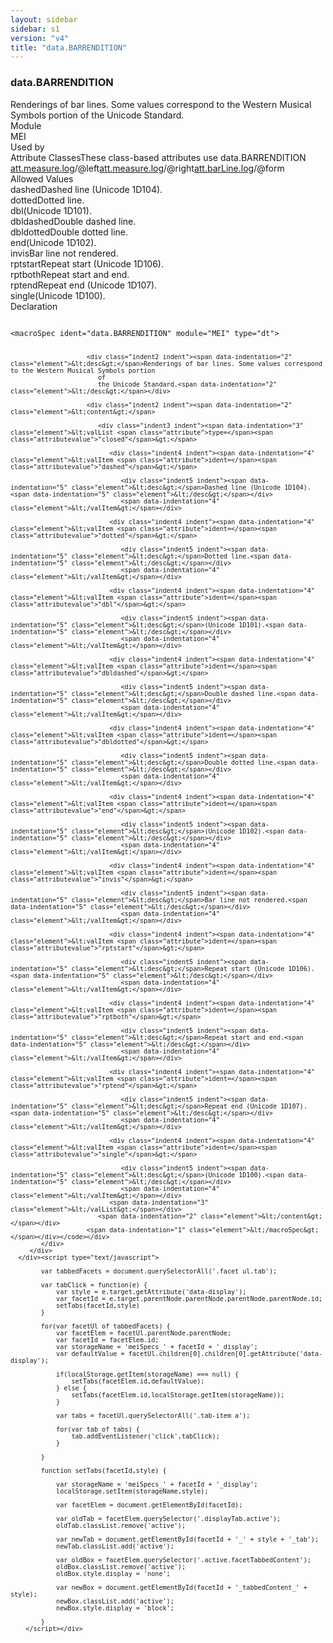 ```yaml
---
layout: sidebar
sidebar: s1
version: "v4"
title: "data.BARRENDITION"
---
```

<div class="specPage">
   <div class="datatypeSpec">
      <h3 id="data.BARRENDITION">data.BARRENDITION</h3>
      <div class="specs">
         <div class="desc">Renderings of bar lines. Some values correspond to the Western Musical Symbols portion
            of
            the Unicode Standard.
         </div>
         <div class="facet module">
            <div class="label">Module</div>
            <div class="statement text">MEI</div>
         </div>
         <div class="facet usedBy" id="usedBy">
            <div class="label">Used by</div>
            <div class="statement list">
               <div class="classBox dtBox" title="Attribute Classes">
                  <div class="classHeading"><label class="classLabel">Attribute Classes</label><span class="classDesc">These class-based attributes use data.BARRENDITION</span></div>
                  <div class="classContent"><span class="ident attclass" data-ident="att.measure.log" data-module="MEI.cmn"><a class="classLink" title="Logical domain attributes. The n attribute contains a name or number associated with the measure (Read, p. 445). Often, this is an integer, but not always. For example, some measures, especially incomplete measures or those under an ending mark, may have labels that contain an integer plus a suffix, such as '12a'. Measures may even have labels, especially in editorial or analytical uses of MEI, that are entirely non-numeric strings. Measure numbers may be machine-generated instead of encoding them in the markup. However, an explicit measure number should restart numbering with the given value. The join attribute may be used to indicate another measure which metrically completes the current, incomplete one." href="{{ site.baseurl }}/{{ page.version }}/attribute-classes/att.measure.log.html">att.measure.log</a>/<span title="Indicates the visual rendition of the left bar line. It is present here only for facilitation of translation from legacy encodings which use it. Usually, it can be safely ignored.">@left</span></span><span class="ident attclass" data-ident="att.measure.log" data-module="MEI.cmn"><a class="classLink" title="Logical domain attributes. The n attribute contains a name or number associated with the measure (Read, p. 445). Often, this is an integer, but not always. For example, some measures, especially incomplete measures or those under an ending mark, may have labels that contain an integer plus a suffix, such as '12a'. Measures may even have labels, especially in editorial or analytical uses of MEI, that are entirely non-numeric strings. Measure numbers may be machine-generated instead of encoding them in the markup. However, an explicit measure number should restart numbering with the given value. The join attribute may be used to indicate another measure which metrically completes the current, incomplete one." href="{{ site.baseurl }}/{{ page.version }}/attribute-classes/att.measure.log.html">att.measure.log</a>/<span title="Indicates the function of the right bar line and is structurally important.">@right</span></span><span class="ident attclass" data-ident="att.barLine.log" data-module="MEI.shared"><a class="classLink" title="Logical domain attributes." href="{{ site.baseurl }}/{{ page.version }}/attribute-classes/att.barline.log.html">att.barLine.log</a>/<span title="Records the appearance and usually the function of the bar line.">@form</span></span></div>
               </div>
            </div>
         </div>
         <div class="facet allowedValues" id="allowedValues">
            <div class="label">Allowed Values</div>
            <div class="statement list">
               <div class="dataValueBox" id="dashed"><span class="dataValue ident">dashed</span><span class="dataValue desc">Dashed line (Unicode 1D104).</span></div>
               <div class="dataValueBox" id="dotted"><span class="dataValue ident">dotted</span><span class="dataValue desc">Dotted line.</span></div>
               <div class="dataValueBox" id="dbl"><span class="dataValue ident">dbl</span><span class="dataValue desc">(Unicode 1D101).</span></div>
               <div class="dataValueBox" id="dbldashed"><span class="dataValue ident">dbldashed</span><span class="dataValue desc">Double dashed line.</span></div>
               <div class="dataValueBox" id="dbldotted"><span class="dataValue ident">dbldotted</span><span class="dataValue desc">Double dotted line.</span></div>
               <div class="dataValueBox" id="end"><span class="dataValue ident">end</span><span class="dataValue desc">(Unicode 1D102).</span></div>
               <div class="dataValueBox" id="invis"><span class="dataValue ident">invis</span><span class="dataValue desc">Bar line not rendered.</span></div>
               <div class="dataValueBox" id="rptstart"><span class="dataValue ident">rptstart</span><span class="dataValue desc">Repeat start (Unicode 1D106).</span></div>
               <div class="dataValueBox" id="rptboth"><span class="dataValue ident">rptboth</span><span class="dataValue desc">Repeat start and end.</span></div>
               <div class="dataValueBox" id="rptend"><span class="dataValue ident">rptend</span><span class="dataValue desc">Repeat end (Unicode 1D107).</span></div>
               <div class="dataValueBox" id="single"><span class="dataValue ident">single</span><span class="dataValue desc">(Unicode 1D100).</span></div>
            </div>
         </div>
         <div class="facet declaration">
            <div class="label">Declaration</div>
            <div class="statement declaration">
               <div class="code" xml:space="preserve" data-lang="ODD"><code>
                     <div class="indent1 indent"><span data-indentation="1" class="element">&lt;macroSpec <span class="attribute">ident=</span><span class="attributevalue">"data.BARRENDITION"</span> <span class="attribute">module=</span><span class="attributevalue">"MEI"</span> <span class="attribute">type=</span><span class="attributevalue">"dt"</span>&gt;</span>
                        
                        <div class="indent2 indent"><span data-indentation="2" class="element">&lt;desc&gt;</span>Renderings of bar lines. Some values correspond to the Western Musical Symbols portion
                           of
                           the Unicode Standard.<span data-indentation="2" class="element">&lt;/desc&gt;</span></div>
                        
                        <div class="indent2 indent"><span data-indentation="2" class="element">&lt;content&gt;</span>
                           
                           <div class="indent3 indent"><span data-indentation="3" class="element">&lt;valList <span class="attribute">type=</span><span class="attributevalue">"closed"</span>&gt;</span>
                              
                              <div class="indent4 indent"><span data-indentation="4" class="element">&lt;valItem <span class="attribute">ident=</span><span class="attributevalue">"dashed"</span>&gt;</span>
                                 
                                 <div class="indent5 indent"><span data-indentation="5" class="element">&lt;desc&gt;</span>Dashed line (Unicode 1D104).<span data-indentation="5" class="element">&lt;/desc&gt;</span></div>
                                 <span data-indentation="4" class="element">&lt;/valItem&gt;</span></div>
                              
                              <div class="indent4 indent"><span data-indentation="4" class="element">&lt;valItem <span class="attribute">ident=</span><span class="attributevalue">"dotted"</span>&gt;</span>
                                 
                                 <div class="indent5 indent"><span data-indentation="5" class="element">&lt;desc&gt;</span>Dotted line.<span data-indentation="5" class="element">&lt;/desc&gt;</span></div>
                                 <span data-indentation="4" class="element">&lt;/valItem&gt;</span></div>
                              
                              <div class="indent4 indent"><span data-indentation="4" class="element">&lt;valItem <span class="attribute">ident=</span><span class="attributevalue">"dbl"</span>&gt;</span>
                                 
                                 <div class="indent5 indent"><span data-indentation="5" class="element">&lt;desc&gt;</span>(Unicode 1D101).<span data-indentation="5" class="element">&lt;/desc&gt;</span></div>
                                 <span data-indentation="4" class="element">&lt;/valItem&gt;</span></div>
                              
                              <div class="indent4 indent"><span data-indentation="4" class="element">&lt;valItem <span class="attribute">ident=</span><span class="attributevalue">"dbldashed"</span>&gt;</span>
                                 
                                 <div class="indent5 indent"><span data-indentation="5" class="element">&lt;desc&gt;</span>Double dashed line.<span data-indentation="5" class="element">&lt;/desc&gt;</span></div>
                                 <span data-indentation="4" class="element">&lt;/valItem&gt;</span></div>
                              
                              <div class="indent4 indent"><span data-indentation="4" class="element">&lt;valItem <span class="attribute">ident=</span><span class="attributevalue">"dbldotted"</span>&gt;</span>
                                 
                                 <div class="indent5 indent"><span data-indentation="5" class="element">&lt;desc&gt;</span>Double dotted line.<span data-indentation="5" class="element">&lt;/desc&gt;</span></div>
                                 <span data-indentation="4" class="element">&lt;/valItem&gt;</span></div>
                              
                              <div class="indent4 indent"><span data-indentation="4" class="element">&lt;valItem <span class="attribute">ident=</span><span class="attributevalue">"end"</span>&gt;</span>
                                 
                                 <div class="indent5 indent"><span data-indentation="5" class="element">&lt;desc&gt;</span>(Unicode 1D102).<span data-indentation="5" class="element">&lt;/desc&gt;</span></div>
                                 <span data-indentation="4" class="element">&lt;/valItem&gt;</span></div>
                              
                              <div class="indent4 indent"><span data-indentation="4" class="element">&lt;valItem <span class="attribute">ident=</span><span class="attributevalue">"invis"</span>&gt;</span>
                                 
                                 <div class="indent5 indent"><span data-indentation="5" class="element">&lt;desc&gt;</span>Bar line not rendered.<span data-indentation="5" class="element">&lt;/desc&gt;</span></div>
                                 <span data-indentation="4" class="element">&lt;/valItem&gt;</span></div>
                              
                              <div class="indent4 indent"><span data-indentation="4" class="element">&lt;valItem <span class="attribute">ident=</span><span class="attributevalue">"rptstart"</span>&gt;</span>
                                 
                                 <div class="indent5 indent"><span data-indentation="5" class="element">&lt;desc&gt;</span>Repeat start (Unicode 1D106).<span data-indentation="5" class="element">&lt;/desc&gt;</span></div>
                                 <span data-indentation="4" class="element">&lt;/valItem&gt;</span></div>
                              
                              <div class="indent4 indent"><span data-indentation="4" class="element">&lt;valItem <span class="attribute">ident=</span><span class="attributevalue">"rptboth"</span>&gt;</span>
                                 
                                 <div class="indent5 indent"><span data-indentation="5" class="element">&lt;desc&gt;</span>Repeat start and end.<span data-indentation="5" class="element">&lt;/desc&gt;</span></div>
                                 <span data-indentation="4" class="element">&lt;/valItem&gt;</span></div>
                              
                              <div class="indent4 indent"><span data-indentation="4" class="element">&lt;valItem <span class="attribute">ident=</span><span class="attributevalue">"rptend"</span>&gt;</span>
                                 
                                 <div class="indent5 indent"><span data-indentation="5" class="element">&lt;desc&gt;</span>Repeat end (Unicode 1D107).<span data-indentation="5" class="element">&lt;/desc&gt;</span></div>
                                 <span data-indentation="4" class="element">&lt;/valItem&gt;</span></div>
                              
                              <div class="indent4 indent"><span data-indentation="4" class="element">&lt;valItem <span class="attribute">ident=</span><span class="attributevalue">"single"</span>&gt;</span>
                                 
                                 <div class="indent5 indent"><span data-indentation="5" class="element">&lt;desc&gt;</span>(Unicode 1D100).<span data-indentation="5" class="element">&lt;/desc&gt;</span></div>
                                 <span data-indentation="4" class="element">&lt;/valItem&gt;</span></div>
                              <span data-indentation="3" class="element">&lt;/valList&gt;</span></div>
                           <span data-indentation="2" class="element">&lt;/content&gt;</span></div>
                        <span data-indentation="1" class="element">&lt;/macroSpec&gt;</span></div></code></div>
            </div>
         </div>
      </div><script type="text/javascript">
            
            var tabbedFacets = document.querySelectorAll('.facet ul.tab');
            
            var tabClick = function(e) {
                var style = e.target.getAttribute('data-display');
                var facetId = e.target.parentNode.parentNode.parentNode.parentNode.id;
                setTabs(facetId,style)
            }
            
            for(var facetUl of tabbedFacets) {
                var facetElem = facetUl.parentNode.parentNode;
                var facetId = facetElem.id;
                var storageName = 'meiSpecs_' + facetId + '_display';
                var defaultValue = facetUl.children[0].children[0].getAttribute('data-display');
                
                if(localStorage.getItem(storageName) === null) {
                    setTabs(facetElem.id,defaultValue);
                } else {
                    setTabs(facetElem.id,localStorage.getItem(storageName));
                }
                
                var tabs = facetUl.querySelectorAll('.tab-item a');
                
                for(var tab of tabs) {
                    tab.addEventListener('click',tabClick);
                }
                
            }
            
            function setTabs(facetId,style) {
                
                var storageName = 'meiSpecs_' + facetId + '_display';
                localStorage.setItem(storageName,style);
                
                var facetElem = document.getElementById(facetId);
                
                var oldTab = facetElem.querySelector('.displayTab.active');
                oldTab.classList.remove('active');
                
                var newTab = document.getElementById(facetId + '_' + style + '_tab');
                newTab.classList.add('active');
                
                var oldBox = facetElem.querySelector('.active.facetTabbedContent');
                oldBox.classList.remove('active');
                oldBox.style.display = 'none';
                
                var newBox = document.getElementById(facetId + '_tabbedContent_' + style);
                newBox.classList.add('active');
                newBox.style.display = 'block';
                
            }
        </script></div>
</div>
